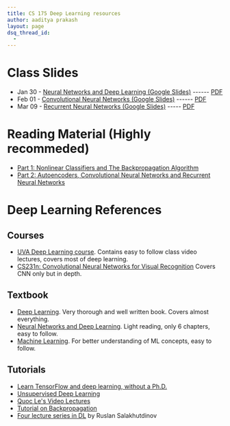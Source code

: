 ```yaml
---
title: CS 175 Deep Learning resources
author: aaditya prakash
layout: page
dsq_thread_id:
  - 
---
```

# Class Slides

 * Jan 30 - [Neural Networks and Deep Learning (Google Slides)](https://docs.google.com/presentation/d/10lMpUblysM1H7CQQAqHKnOaCza53TApTBuy7DQBpspo/edit#slide=id.g35f391192_00) ------ [PDF](http://www.cs.brandeis.edu/~storer/cs175/Talks/2017-01-30-DeepLearningPart1.pdf)
 * Feb 01 - [Convolutional Neural Networks (Google Slides)](https://docs.google.com/presentation/d/1-lByuEiKbR9jP-tNvCHBxFOuCvjORM-idmqFtLTTPJo/edit?usp=sharing) ------ [PDF](http://www.cs.brandeis.edu/~storer/cs175/Talks/2017-02-01-DeepLearningPart2.pdf)
 * Mar 09 - [Recurrent Neural Networks (Google Slides)](https://docs.google.com/presentation/d/1RUKGd46lHO71emXfFZne0-ZOzYG9AJ2S9Gvps1okrD8/edit#slide=id.p) ----- [PDF](http://gpgpu.cs-i.brandeis.edu/zzz/RNN.pdf)
 
# Reading Material (Highly recommeded)
 * [Part 1: Nonlinear Classifiers and The Backpropagation Algorithm](https://cs.stanford.edu/~quocle/tutorial1.pdf)
 * [Part 2: Autoencoders, Convolutional Neural Networks and Recurrent Neural Networks](https://cs.stanford.edu/~quocle/tutorial2.pdf)


# Deep Learning References

## Courses
 * [UVA Deep Learning course](http://uvadlc.github.io/). Contains easy to follow class video lectures, covers most of deep learning.
 * [CS231n: Convolutional Neural Networks for Visual Recognition](http://cs231n.stanford.edu/) Covers CNN only but in depth.

## Textbook
 * [Deep Learning](http://www.deeplearningbook.org/). Very thorough and well written book. Covers almost everything.
 * [Neural Networks and Deep Learning](http://neuralnetworksanddeeplearning.com/). Light reading, only 6 chapters, easy to follow.
 * [Machine Learning](http://alex.smola.org/drafts/thebook.pdf). For better understanding of ML concepts, easy to follow.

## Tutorials
 * [Learn TensorFlow and deep learning, without a Ph.D.](https://cloud.google.com/blog/big-data/2017/01/learn-tensorflow-and-deep-learning-without-a-phd)
 * [Unsupervised Deep Learning](http://deeplearning.stanford.edu/tutorial/)
 * [Quoc Le's Video Lectures](http://www.trivedigaurav.com/blog/quoc-les-lectures-on-deep-learning/)
 * [Tutorial on Backpropagation](http://www.offconvex.org/2016/12/20/backprop/)
 * [Four lecture series in DL](https://simons.berkeley.edu/talks/tutorial-deep-learning) by  Ruslan Salakhutdinov



